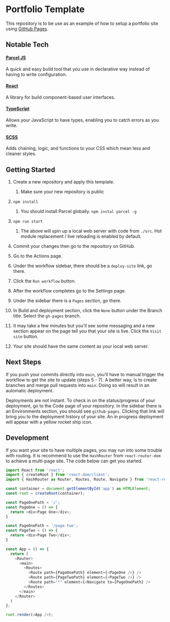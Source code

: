 # Portfolio Template

This repository is to be use as an example of how to setup a portfolio site using [GitHub Pages](https://pages.github.com/).

## Notable Tech

#### [Parcel JS](https://parceljs.org/)

A quick and easy build tool that you use in declarative way instead of having to write configuration.

#### [React](https://reactjs.org/)

A library for build component-based user interfaces.

#### [TypeScript](https://www.typescriptlang.org/)

Allows your JavaScript to have types, enabling you to catch errors as you write.

#### [SCSS](https://sass-lang.com/documentation/syntax)

Adds chaining, logic, and functions to your CSS which mean less and cleaner styles.

## Getting Started

1. Create a new repository and apply this template. 

    1. Make sure your new repository is public

2. `npm install`

    1. You should install Parcel globally. `npm instal parcel -g`

3. `npm run start`

    1. The above will spin up a local web server with code from `./src`. Hot module replacement / live reloading is enabled by default.

4. Commit your changes then go to the repository on GitHub.

5. Go to the Actions page.

6. Under the workflow sidebar, there should be a `deploy-site` link, go there.

7. Click the `Run workflow` button.

8. After the workflow completes go to the Settings page.

9. Under the sidebar there is a `Pages` section, go there.

10. In Build and deployment section, click the `None` button under the Branch title. Select the `gh-pages` branch.

11. It may take a few minutes but you'll see some messaging and a new section appear on the page tell you that your site is live. Click the `Visit site` button.

12. Your site should have the same content as your local web server.

## Next Steps

If you push your commits directly into `main`, you'll have to manual trigger the workflow to get the site to update (steps 5 - 7). A better way, is to create branches and merge pull requests into `main`. Doing so will result in an automatic deployment.

Deployments are not instant. To check in on the status/progress of your deployment, go to the Code page of your repository. In the sidebar there is an Environments section, you should see `github-pages`. Clicking that link will bring you to the deployment history of your site. An in progress deployment will appear with a yellow rocket ship icon.

## Development

If you want your site to have multiple pages, you may run into some trouble with routing. It is recommend to use the `HashRouter` from `react-router-dom` to achieve a multi-page site. The code below can get you started.

```typescript
import React from 'react';
import { createRoot } from 'react-dom/client';
import { HashRouter as Router, Routes, Route, Navigate } from 'react-router-dom';

const container = document.getElementById('app') as HTMLElement;
const root = createRoot(container);

const PageOnePath = '/';
const PageOne = () => {
  return <div>Page One</div>;
}

const PageOnePath = '/page-two';
const PageTwo = () => {
  return <div>Page Two</div>;
}

const App = () => {
  return (
    <Router>
      <main>
        <Routes>
          <Route path={PageOnePath} element={<PageOne />} />
          <Route path={PageTwoPath} element={<PageTwo />} />
          <Route path="*" element={<Navigate to={PageOnePath} />
        </Routes>
      </main>
    </Router>
  )
};

root.render(<App />);
```